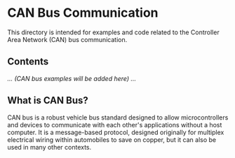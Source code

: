 # CAN Bus Communication

This directory is intended for examples and code related to the Controller Area Network (CAN) bus communication.

## Contents

*... (CAN bus examples will be added here) ...*

## What is CAN Bus?

CAN bus is a robust vehicle bus standard designed to allow microcontrollers and devices to communicate with each other's applications without a host computer. It is a message-based protocol, designed originally for multiplex electrical wiring within automobiles to save on copper, but it can also be used in many other contexts.
